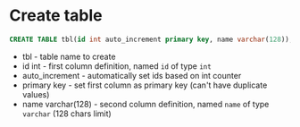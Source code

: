 # Create table

```sql
CREATE TABLE tbl(id int auto_increment primary key, name varchar(128));
```

- tbl - table name to create
- id int - first column definition, named ```id``` of type ```int```
- auto_increment - automatically set ids based on int counter
- primary key - set first column as primary key (can't have duplicate values)
- name varchar(128) - second column definition, named ```name``` of type ```varchar``` (128 chars limit)
